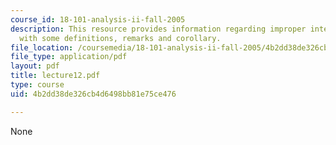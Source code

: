 ```yaml
---
course_id: 18-101-analysis-ii-fall-2005
description: This resource provides information regarding improper integrals along
  with some definitions, remarks and corollary.
file_location: /coursemedia/18-101-analysis-ii-fall-2005/4b2dd38de326cb4d6498bb81e75ce476_lecture12.pdf
file_type: application/pdf
layout: pdf
title: lecture12.pdf
type: course
uid: 4b2dd38de326cb4d6498bb81e75ce476

---
```

None